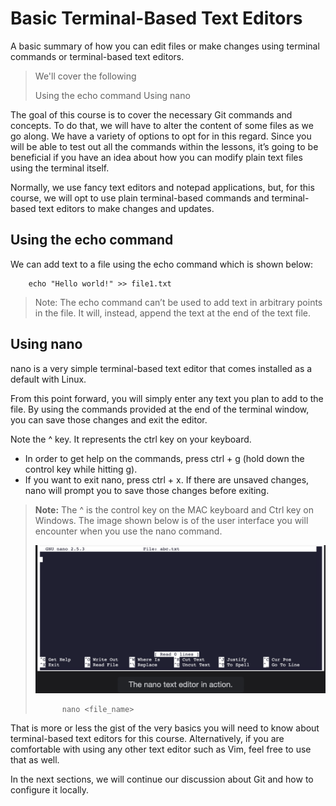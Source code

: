 # Basic Terminal-Based Text Editors

A basic summary of how you can edit files or make changes using terminal commands or terminal-based text editors.

> We'll cover the following
>
> Using the echo command
> Using nano

The goal of this course is to cover the necessary Git commands and concepts.
To do that, we will have to alter the content of some files as we go along. We have a variety of options to opt for in this regard. Since you will be able to test out all the commands within the lessons, it’s going to be beneficial if you have an idea about how you can modify plain text files using the terminal itself.

Normally, we use fancy text editors and notepad applications, but, for this course, we will opt to use plain terminal-based commands and terminal-based text editors to make changes and updates.

## Using the echo command

We can add text to a file using the echo command which is shown below:

        echo "Hello world!" >> file1.txt

> Note: The echo command can’t be used to add text in arbitrary points in the file. It will, instead, append the text at the end of the text file.

## Using nano

nano is a very simple terminal-based text editor that comes installed as a default with Linux.

From this point forward, you will simply enter any text you plan to add to the file. By using the commands provided at the end of the terminal window, you can save those changes and exit the editor.

Note the ^ key. It represents the ctrl key on your keyboard.

- In order to get help on the commands, press ctrl + g (hold down the control key while hitting g).
- If you want to exit nano, press ctrl + x. If there are unsaved changes, nano will prompt you to save those changes before exiting.

> **Note:** The ^ is the control key on the MAC keyboard and Ctrl key on Windows.
> The image shown below is of the user interface you will encounter when you use the nano command.
>
> ![the nano text editor in action](./4-1-nano-text-editor-in-action.png)
>
>           nano <file_name>

That is more or less the gist of the very basics you will need to know about terminal-based text editors for this course. Alternatively, if you are comfortable with using any other text editor such as Vim, feel free to use that as well.

In the next sections, we will continue our discussion about Git and how to configure it locally.
